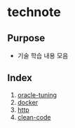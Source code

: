 # technote

## Purpose
- 기술 학습 내용 모음

## Index
1. [oracle-tuning](https://github.com/eurowondollaryen/tech-note/blob/master/oracle-tuning/README.md)
2. [docker](https://github.com/eurowondollaryen/tech-note/tree/master/docker)
3. [http](https://github.com/eurowondollaryen/tech-note/blob/master/http/0.%20index.md)
4. [clean-code](https://github.com/eurowondollaryen/tech-note/blob/master/clean-code/01.%20clean%20code.md)
